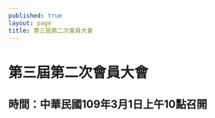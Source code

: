 ```yaml
---
published: true
layout: page
title: 第三屆第二次會員大會
---
```


<h1>第三屆第二次會員大會</h1>
<h2>時間：中華民國109年3月1日上午10點召開</h2>
